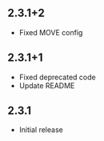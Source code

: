 ## 2.3.1+2
- Fixed MOVE config

## 2.3.1+1
- Fixed deprecated code
- Update README

## 2.3.1
- Initial release
